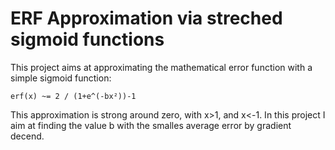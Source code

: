 # ERF Approximation via streched sigmoid functions
This project aims at approximating the mathematical error function with a simple sigmoid function:

```
erf(x) ~= 2 / (1+e^(-bx²))-1
```

This approximation is strong around zero, with x>1, and x<-1. In this project I aim at finding the value b with the smalles average error by gradient decend.
